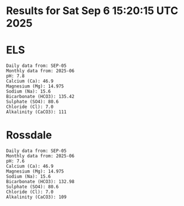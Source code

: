 # Results for Sat Sep  6 15:20:15 UTC 2025
# ELS
```
Daily data from: SEP-05
Monthly data from: 2025-06
pH: 7.8
Calcium (Ca): 46.9
Magnesium (Mg): 14.975
Sodium (Na): 15.6
Bicarbonate (HCO3): 135.42
Sulphate (SO4): 80.6
Chloride (Cl): 7.0
Alkalinity (CaCO3): 111
```
# Rossdale
```
Daily data from: SEP-05
Monthly data from: 2025-06
pH: 7.6
Calcium (Ca): 46.9
Magnesium (Mg): 14.975
Sodium (Na): 15.6
Bicarbonate (HCO3): 132.98
Sulphate (SO4): 80.6
Chloride (Cl): 7.0
Alkalinity (CaCO3): 109
```
